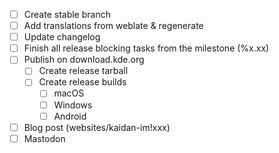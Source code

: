 - [ ] Create stable branch
- [ ] Add translations from weblate & regenerate
- [ ] Update changelog
- [ ] Finish all release blocking tasks from the milestone (%x.xx)
- [ ] Publish on download.kde.org
    - [ ] Create release tarball
    - [ ] Create release builds
        - [ ] macOS
        - [ ] Windows
        - [ ] Android
- [ ] Blog post (websites/kaidan-im!xxx)
- [ ] Mastodon
